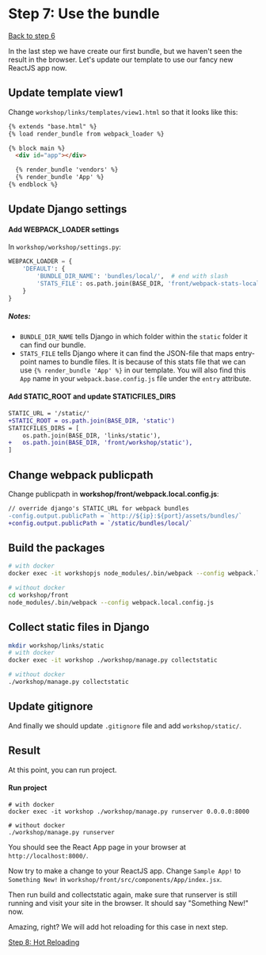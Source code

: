 # Step 7: Use the bundle

[Back to step 6](https://gitlab.com/FedeG/django-react-workshop/tree/step6_create_first_react_component)

In the last step we have create our first bundle, but we haven't seen the result
in the browser. Let's update our template to use our fancy new ReactJS app now.

## Update template view1
Change `workshop/links/templates/view1.html` so that it looks like this:

```html
{% extends "base.html" %}
{% load render_bundle from webpack_loader %}

{% block main %}
  <div id="app"></div>

  {% render_bundle 'vendors' %}
  {% render_bundle 'App' %}
{% endblock %}
```

## Update Django settings

#### Add WEBPACK_LOADER settings
In `workshop/workshop/settings.py`:
```python
WEBPACK_LOADER = {
    'DEFAULT': {
        'BUNDLE_DIR_NAME': 'bundles/local/',  # end with slash
        'STATS_FILE': os.path.join(BASE_DIR, 'front/webpack-stats-local.json'),
    }
}
```

##### Notes:
- `BUNDLE_DIR_NAME` tells Django in which folder within the `static` folder it
can find our bundle.
- `STATS_FILE` tells Django where it can find the JSON-file that maps entry-point
names to bundle files. It is because of this stats file that we can use
`{% render_bundle 'App' %}` in our template. You will also find this `App`
name in your `webpack.base.config.js` file under the `entry` attribute.

#### Add STATIC_ROOT and update STATICFILES_DIRS
```diff
STATIC_URL = '/static/'
+STATIC_ROOT = os.path.join(BASE_DIR, 'static')
STATICFILES_DIRS = [
    os.path.join(BASE_DIR, 'links/static'),
+   os.path.join(BASE_DIR, 'front/workshop/static'),
]
```

## Change webpack publicpath
Change publicpath in **workshop/front/webpack.local.config.js**:
```diff
// override django's STATIC_URL for webpack bundles
-config.output.publicPath = `http://${ip}:${port}/assets/bundles/`
+config.output.publicPath = `/static/bundles/local/`
```

## Build the packages
```bash
# with docker
docker exec -it workshopjs node_modules/.bin/webpack --config webpack.local.config.js

# without docker
cd workshop/front
node_modules/.bin/webpack --config webpack.local.config.js
```

## Collect static files in Django
```bash
mkdir workshop/links/static
# with docker
docker exec -it workshop ./workshop/manage.py collectstatic

# without docker
./workshop/manage.py collectstatic
```

## Update gitignore
And finally we should update `.gitignore` file and add `workshop/static/`.

## Result
At this point, you can run project.

#### Run project
```
# with docker
docker exec -it workshop ./workshop/manage.py runserver 0.0.0.0:8000

# without docker
./workshop/manage.py runserver
```

You should see the React App page in your browser at `http://localhost:8000/`.

Now try to make a change to your ReactJS app. Change `Sample App!` to
`Something New!` in `workshop/front/src/components/App/index.jsx`.

Then run build and collectstatic again, make sure that runserver is still running and visit your site
in the browser. It should say "Something New!" now.

Amazing, right?
We will add hot reloading for this case in next step.

[Step 8: Hot Reloading](https://gitlab.com/FedeG/django-react-workshop/tree/step8_hot_reloading)
